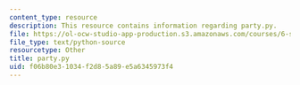 ```yaml
---
content_type: resource
description: This resource contains information regarding party.py.
file: https://ol-ocw-studio-app-production.s3.amazonaws.com/courses/6-s095-programming-for-the-puzzled-january-iap-2018/f06b80e31034f2d85a89e5a6345973f4_party.py
file_type: text/python-source
resourcetype: Other
title: party.py
uid: f06b80e3-1034-f2d8-5a89-e5a6345973f4
---
```

